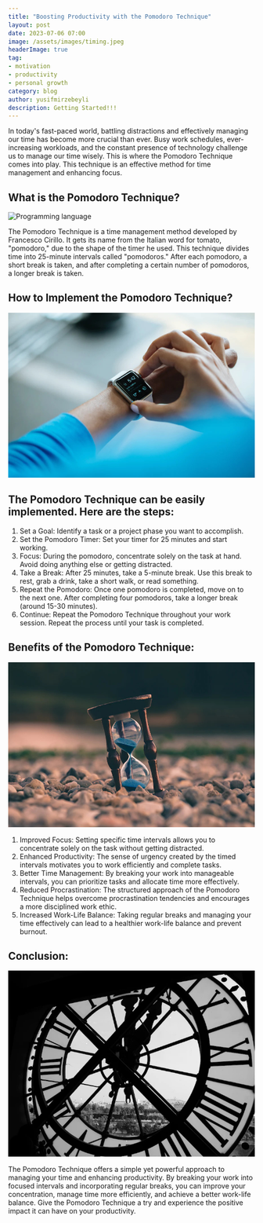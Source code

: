 ```yaml
---
title: "Boosting Productivity with the Pomodoro Technique"
layout: post
date: 2023-07-06 07:00
image: /assets/images/timing.jpeg
headerImage: true
tag:
- motivation
- productivity
- personal growth
category: blog
author: yusifmirzebeyli
description: Getting Started!!!
---
```



In today's fast-paced world, battling distractions and effectively managing our time has become more crucial than ever. Busy work schedules, ever-increasing workloads, and the constant presence of technology challenge us to manage our time wisely. This is where the Pomodoro Technique comes into play. This technique is an effective method for time management and enhancing focus.

## What is the Pomodoro Technique?

![Programming language](/assets/images/pomdoro.jpg)

The Pomodoro Technique is a time management method developed by Francesco Cirillo. It gets its name from the Italian word for tomato, "pomodoro," due to the shape of the timer he used. This technique divides time into 25-minute intervals called "pomodoros." After each pomodoro, a short break is taken, and after completing a certain number of pomodoros, a longer break is taken.

## How to Implement the Pomodoro Technique?

![Online Courses](/assets/images/bla.jpg)

## The Pomodoro Technique can be easily implemented. Here are the steps:

  1.  Set a Goal: Identify a task or a project phase you want to accomplish.
2. Set the Pomodoro Timer: Set your timer for 25 minutes and start working.
3. Focus: During the pomodoro, concentrate solely on the task at hand. Avoid doing anything else or getting distracted.
4. Take a Break: After 25 minutes, take a 5-minute break. Use this break to rest, grab a drink, take a short walk, or read something.
5. Repeat the Pomodoro: Once one pomodoro is completed, move on to the next one. After completing four pomodoros, take a longer break (around 15-30 minutes).
6. Continue: Repeat the Pomodoro Technique throughout your work session. Repeat the process until your task is completed.

## Benefits of the Pomodoro Technique:

![Library](/assets/images/blabla.jpg)

1. Improved Focus: Setting specific time intervals allows you to concentrate solely on the task without getting distracted.
2. Enhanced Productivity: The sense of urgency created by the timed intervals motivates you to work efficiently and complete tasks.
3. Better Time Management: By breaking your work into manageable intervals, you can prioritize tasks and allocate time more effectively.
4. Reduced Procrastination: The structured approach of the Pomodoro Technique helps overcome procrastination tendencies and encourages a more disciplined work ethic.
5. Increased Work-Life Balance: Taking regular breaks and managing your time effectively can lead to a healthier work-life balance and prevent burnout.

## Conclusion:

![Exp](/assets/images/pomidor.jpg)

The Pomodoro Technique offers a simple yet powerful approach to managing your time and enhancing productivity. By breaking your work into focused intervals and incorporating regular breaks, you can improve your concentration, manage time more efficiently, and achieve a better work-life balance. Give the Pomodoro Technique a try and experience the positive impact it can have on your productivity.

